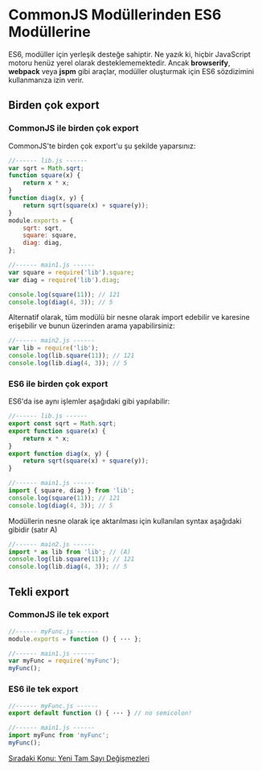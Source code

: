 # CommonJS Modüllerinden ES6 Modüllerine

ES6, modüller için yerleşik desteğe sahiptir. Ne yazık ki, hiçbir JavaScript motoru henüz yerel olarak desteklememektedir. Ancak **browserify**, **webpack** veya **jspm** gibi araçlar, modüller oluşturmak için ES6 sözdizimini kullanmanıza izin verir.

## Birden çok export

### CommonJS ile birden çok export

CommonJS'te birden çok export'u şu şekilde yaparsınız:

```js
//------ lib.js ------
var sqrt = Math.sqrt;
function square(x) {
    return x * x;
}
function diag(x, y) {
    return sqrt(square(x) + square(y));
}
module.exports = {
    sqrt: sqrt,
    square: square,
    diag: diag,
};

//------ main1.js ------
var square = require('lib').square;
var diag = require('lib').diag;

console.log(square(11)); // 121
console.log(diag(4, 3)); // 5
```

Alternatif olarak, tüm modülü bir nesne olarak import edebilir ve karesine erişebilir ve bunun üzerinden arama yapabilirsiniz:

```js
//------ main2.js ------
var lib = require('lib');
console.log(lib.square(11)); // 121
console.log(lib.diag(4, 3)); // 5
```

### ES6 ile birden çok export

ES6'da ise aynı işlemler aşağıdaki gibi yapılabilir:

```js
//------ lib.js ------
export const sqrt = Math.sqrt;
export function square(x) {
    return x * x;
}
export function diag(x, y) {
    return sqrt(square(x) + square(y));
}

//------ main1.js ------
import { square, diag } from 'lib';
console.log(square(11)); // 121
console.log(diag(4, 3)); // 5
```

Modüllerin nesne olarak içe aktarılması için kullanılan syntax aşağıdaki gibidir (satır A)

```js
//------ main2.js ------
import * as lib from 'lib'; // (A)
console.log(lib.square(11)); // 121
console.log(lib.diag(4, 3)); // 5
```

## Tekli export

### CommonJS ile tek export

```js
//------ myFunc.js ------
module.exports = function () { ··· };

//------ main1.js ------
var myFunc = require('myFunc');
myFunc();
```

### ES6 ile tek export

```js
//------ myFunc.js ------
export default function () { ··· } // no semicolon!

//------ main1.js ------
import myFunc from 'myFunc';
myFunc();
```

<a href="https://omergulcicek.github.io/es6/yeni-tam-sayi-degismezleri/">Sıradaki Konu: Yeni Tam Sayı Değişmezleri</a>

